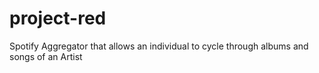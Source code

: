 # project-red
Spotify Aggregator that allows an individual to cycle through albums and songs of an Artist
